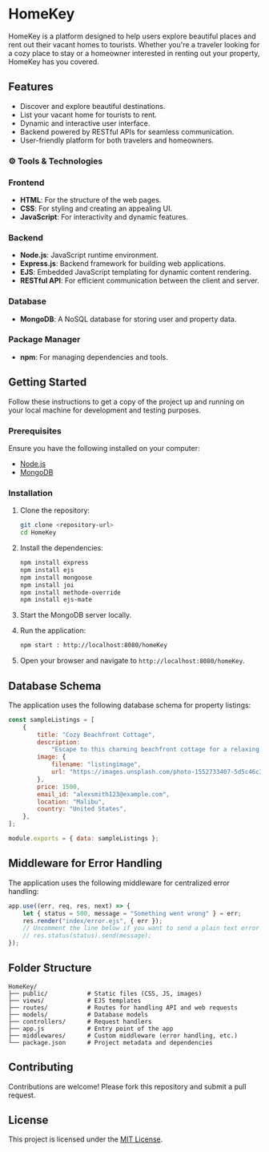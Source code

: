 # HomeKey

HomeKey is a platform designed to help users explore beautiful places and rent out their vacant homes to tourists. Whether you're a traveler looking for a cozy place to stay or a homeowner interested in renting out your property, HomeKey has you covered.

## Features

- Discover and explore beautiful destinations.
- List your vacant home for tourists to rent.
- Dynamic and interactive user interface.
- Backend powered by RESTful APIs for seamless communication.
- User-friendly platform for both travelers and homeowners.

### ⚙️ Tools & Technologies

### Frontend
- **HTML**: For the structure of the web pages.
- **CSS**: For styling and creating an appealing UI.
- **JavaScript**: For interactivity and dynamic features.

### Backend
- **Node.js**: JavaScript runtime environment.
- **Express.js**: Backend framework for building web applications.
- **EJS**: Embedded JavaScript templating for dynamic content rendering.
- **RESTful API**: For efficient communication between the client and server.

### Database
- **MongoDB**: A NoSQL database for storing user and property data.

### Package Manager
- **npm**: For managing dependencies and tools.

## Getting Started

Follow these instructions to get a copy of the project up and running on your local machine for development and testing purposes.

### Prerequisites

Ensure you have the following installed on your computer:
- [Node.js](https://nodejs.org/)
- [MongoDB](https://www.mongodb.com/)

### Installation

1. Clone the repository:

   ```bash
   git clone <repository-url>
   cd HomeKey
   ```

2. Install the dependencies:

   ```bash
   npm install express
   npm install ejs
   npm install mongoose
   npm install joi
   npm install methode-override
   npm install ejs-mate
   ```

3. Start the MongoDB server locally.

4. Run the application:

   ```bash
   npm start : http://localhost:8080/homeKey
   ```

5. Open your browser and navigate to `http://localhost:8080/homeKey`.

## Database Schema

The application uses the following database schema for property listings:

```javascript
const sampleListings = [
    {
        title: "Cozy Beachfront Cottage",
        description:
            "Escape to this charming beachfront cottage for a relaxing getaway. Enjoy stunning ocean views and easy access to the beach.",
        image: {
            filename: "listingimage",
            url: "https://images.unsplash.com/photo-1552733407-5d5c46c3bb3b?ixlib=rb-4.0.3&ixid=M3wxMjA3fDB8MHxzZWFyY2h8MTB8fHRyYXZlbHxlbnwwfHwwfHx8MA%3D%3D&auto=format&fit=crop&w=800&q=60",
        },
        price: 1500,
        email_id: "alexsmith123@example.com",
        location: "Malibu",
        country: "United States",
    },
];

module.exports = { data: sampleListings };
```

## Middleware for Error Handling

The application uses the following middleware for centralized error handling:

```javascript
app.use((err, req, res, next) => {
    let { status = 500, message = "Something went wrong" } = err;
    res.render("index/error.ejs", { err });
    // Uncomment the line below if you want to send a plain text error response:
    // res.status(status).send(message);
});
```

## Folder Structure

```
HomeKey/
├── public/           # Static files (CSS, JS, images)
├── views/            # EJS templates
├── routes/           # Routes for handling API and web requests
├── models/           # Database models
├── controllers/      # Request handlers
├── app.js            # Entry point of the app
├── middlewares/      # Custom middleware (error handling, etc.)
└── package.json      # Project metadata and dependencies
```

## Contributing

Contributions are welcome! Please fork this repository and submit a pull request.

## License

This project is licensed under the [MIT License](LICENSE).
